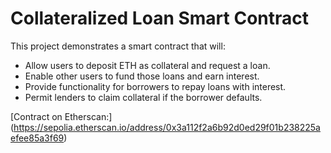 # Collateralized Loan Smart Contract

This project demonstrates a smart contract that will:

- Allow users to deposit ETH as collateral and request a loan.
- Enable other users to fund those loans and earn interest.
- Provide functionality for borrowers to repay loans with interest.
- Permit lenders to claim collateral if the borrower defaults.

[Contract on Etherscan:]
(https://sepolia.etherscan.io/address/0x3a112f2a6b92d0ed29f01b238225aefee85a3f69)
